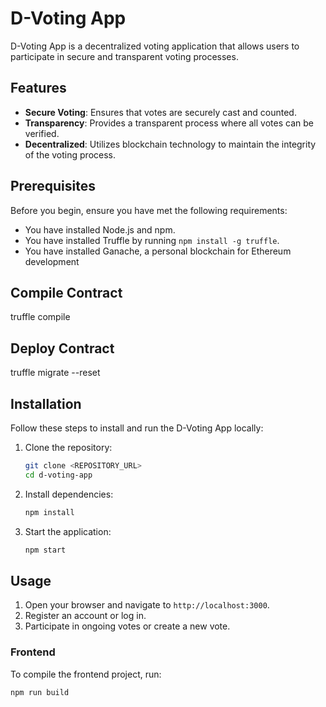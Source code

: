 # D-Voting App

D-Voting App is a decentralized voting application that allows users to participate in secure and transparent voting processes.

## Features

- **Secure Voting**: Ensures that votes are securely cast and counted.
- **Transparency**: Provides a transparent process where all votes can be verified.
- **Decentralized**: Utilizes blockchain technology to maintain the integrity of the voting process.

## Prerequisites

Before you begin, ensure you have met the following requirements:

- You have installed Node.js and npm.
- You have installed Truffle by running `npm install -g truffle`.
- You have installed Ganache, a personal blockchain for Ethereum development

## Compile Contract 

truffle compile

## Deploy Contract 

truffle migrate --reset

## Installation

Follow these steps to install and run the D-Voting App locally:

1. Clone the repository:

    ```bash
    git clone <REPOSITORY_URL>
    cd d-voting-app
    ```

2. Install dependencies:

    ```bash
    npm install
    ```

3. Start the application:

    ```bash
    npm start
    ```

## Usage

1. Open your browser and navigate to `http://localhost:3000`.
2. Register an account or log in.
3. Participate in ongoing votes or create a new vote.


### Frontend

To compile the frontend project, run:

```bash
npm run build
